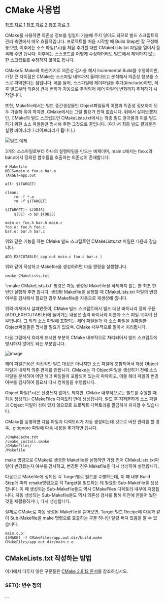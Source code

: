 # CMake 사용법

[참조 자료 1](https://www.tuwlab.com/ece/27234)
[참조 자료 2](https://www.tuwlab.com/ece/27260)
[참조 자료 3](https://www.tuwlab.com/ece/27270)

CMake를 사용하면 의존성 정보를 일일이 기술해 주지 않아도 되므로 빌드 스크립트의 관리 측면에서 매우 효율적입니다. 프로젝트를 처음 시작할 때 Build Step만 잘 구성해 놓으면, 이후에는 소스 파일(*.c)을 처음 추가할 때만 CMakeLists.txt 파일을 열어서 등록해 주면 됩니다. 이후에는 소스코드를 어떻게 수정하더라도 빌드에서 제외하지 않는 한 스크립트를 수정하지 않아도 됩니다.

CMake도 Make와 마찬가지로 의존성 검사를 해서 Incremental Build를 수행하지만, 가장 큰 차이점은 CMake는 소스파일 내부까지 들여다보고 분석해서 의존성 정보를 스스로 파악한다는 점입니다. 예를 들어, 소스파일에 헤더파일을 추가(#include)하면, 직후 빌드부터 의존성 관계 변화가 자동으로 추적되어 헤더 파일의 변화까지 추적하기 시작합니다.

또한, Makefile에서는 빌드 중간생성물인 Object파일들의 이름과 의존성 정보까지 모두 기술해 줘야 하지만, CMake에서는 그럴 필요가 전혀 없습니다. 뒤에서 살펴보겠지만, CMake의 빌드 스크립트인 CMakeLists.txt에서는 최종 빌드 결과물과 이를 빌드하기 위한 소스 파일들만 명시해 주면 그것으로 끝입니다. (여기서 최종 빌드 결과물은 실행 바이너리나 라이브러리가 됩니다.)

![빌드 예제](https://github.com/Soonbum/how_to_CMake/assets/16474083/a30b29eb-4c51-43e8-9091-d360e31c45b5)

3개의 소스파일로부터 하나의 실행파일을 만드는 예제이며, main.c에서는 foo.c와 bar.c에서 정의된 함수들을 호출하는 의존성이 존재합니다.

```
# Makefile
OBJS=main.o foo.o bar.o
TARGET=app.out
 
all: $(TARGET)
  
clean:
    rm -f *.o
    rm -f $(TARGET)
 
$(TARGET): $(OBJS)
    $(CC) -o $@ $(OBJS)
  
main.o: foo.h bar.h main.c
foo.o: foo.h foo.c
bar.o: bar.h bar.c
```

위와 같은 기능을 하는 CMake 빌드 스크립트인 CMakeLists.txt 파일은 다음과 같습니다.

```
ADD_EXECUTABLE( app.out main.c foo.c bar.c )
```

위와 같이 작성하고 Makefile을 생성하려면 다음 명령을 실행합니다.

```
cmake CMakeLists.txt
```

'cmake CMakeLists.txt' 명령은 자동 생성된 Makefile을 삭제하지 않는 한 최초 한 번만 실행해 주면 됩니다. 생성된 Makefile을 실행할 때 CMakeLists.txt 파일의 변경 여부를 검사해서 필요한 경우 Makefile을 자동으로 재생성해 줍니다.

위의 예제에서 살펴봤듯이, CMake 빌드 스크립트에서 빌드 대상 바이너리 정의 구문(ADD_EXECUTABLE)에 들어가는 내용은 출력 바이너리 이름과 소스 파일 목록이 전부입니다. 그 외의 소스 파일에 포함되는 헤더 파일들과 각 소스 파일을 컴파일한 Object파일들은 명시할 필요가 없으며, CMake 내부적으로 알아서 처리됩니다.

다음 그림에서 흐리게 표시한 부분이 CMake 내부적으로 처리되어서 빌드 스크립트에 명시하지 않아도 되는 부분입니다.

![image](https://github.com/Soonbum/how_to_CMake/assets/16474083/64510804-1cd5-4d59-9b93-4981b7badf7a)

헤더 파일(*.h)은 직접적인 빌드 대상은 아니지만 소스 파일에 포함되어서 해당 Object 파일과 내재적 의존 관계를 만듭니다. CMake는 각 Object파일을 생성하기 전에 소스 파일을 분석하여 어떤 헤더 파일들이 포함되어 있는지 파악하고, 이들 헤더 파일의 변경 여부를 검사하여 필요시 다시 컴파일을 수행합니다.

Object 파일(*.o)은 신경쓰지 않아도 되지만, CMake 내부적으로는 빌드를 수행할 때 자동 생성되는 CMakeFiles 디렉토리 안에 생성됩니다. 빌드 후 지저분하게 소스 파일과 Object 파일이 섞여 있지 않으므로 프로젝트 디렉토리를 깔끔하게 유지할 수 있습니다.

CMake를 실행하면 다음 파일과 디렉토리가 자동 생성되는데 깃으로 버전 관리를 할 경우, .gitignore 파일에 다음 내용을 추가하면 됩니다.

```
/CMakeCache.txt
/cmake_install.cmake
/CMakeFiles/
/Makefile
```

make 명령으로 CMake로 생성한 Makefile을 실행하면 가장 먼저 CMakeLists.txt파일이 변경됬는지 여부를 검사하고, 변경된 경우 Makefile을 다시 생성하여 실행합니다.

다음으로 Makefile에 정의된 각 Target별로 빌드를 수행하는데, 이 때 내부 Build Step에 따라 cmake명령으로 각 Target을 빌드하는 데 필요한 Sub-Makefile을 생성합니다. 이 때 생성되는 Sub-Makefile들도 역시 CMakeFiles 디렉토리 내부에 저장됩니다. 자동 생성되는 Sub-Makefile들도 역시 의존성 검사를 통해 이전에 만들어 뒀던 것을 재활용하거나, 다시 생성합니다.

실제로 CMake로 자동 생성된 Makefile을 뜯어보면, Target 빌드 Recipe에 다음과 같이 Sub-Makefile을 make 명령으로 호출하는 구문 하나만 달랑 써져 있음을 알 수 있습니다.

```
main.c.o:
$(MAKE) -f CMakeFiles/app.out.dir/build.make CMakeFiles/app.out.dir/main.c.o
```

## CMakeLists.txt 작성하는 방법

여기에서 다루지 않은 구문들은 [CMake 2.8.12 문서](https://cmake.org/cmake/help/v2.8.12/cmake.html)를 참조하십시오.

### SET(): 변수 정의

...
